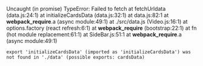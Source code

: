 Uncaught (in promise) TypeError: Failed to fetch
    at fetchUrldata (data.js:24:1)
    at initializeCardsData (data.js:32:1)
    at data.js:82:1
    at __webpack_require__.a (async module:49:1)
    at ./src/data.js (Video.js:16:1)
    at options.factory (react refresh:6:1)
    at __webpack_require__ (bootstrap:22:1)
    at fn (hot module replacement:61:1)
    at SideBar.js:51:1
    at __webpack_require__.a (async module:49:1)



    export 'initializeCardsData' (imported as 'initializeCardsData') was not found in './data' (possible exports: cardsData)
